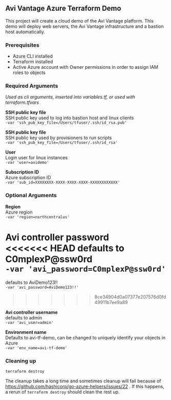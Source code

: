 ## Avi Vantage Azure Terraform Demo

This project will create a cloud demo of the Avi Vantage platform.  This demo will deploy web servers, the Avi Vantage infrastructure and a bastion host automatically.

### Prerequisites
* Azure CLI installed
* Terraform installed
* Active Azure account with Owner permissions in order to assign IAM roles to objects


### Required Arguments
*Used as cli arguments, inserted into variables.tf, or used with terraform.tfvars*

**SSH public key file**  
SSH public key used to log into bastion host and linux clients   
```-var 'ssh_pub_key_file=/Users/tfuser/.ssh/id_rsa.pub'```

**SSH public key file**  
SSH public key used by provisioners to run scripts   
```-var 'ssh_pub_key_file=/Users/tfuser/.ssh/id_rsa'```


**User**  
Login user for linux instances  
```-var 'user=avidemo'```  

**Subscription ID**  
Azure subscription ID  
```-var 'sub_id=XXXXXXXX-XXXX-XXXX-XXXX-XXXXXXXXXXXX'```  

### Optional Arguments  

**Region**  
Azure region  
```-var 'region=northcentralus'```  

**Avi controller password**  
<<<<<<< HEAD
defaults to C0mplexP@ssw0rd  
```-var 'avi_password=C0mplexP@ssw0rd'```
=======
defaults to AviDemo123!!  
```-var 'avi_password=AviDemo123!!'```
>>>>>>> 8ce34904d0a07377e207576d0fd49911b7ee9a89

**Avi controller username**  
defaults to admin  
```-var 'avi_user=admin'```

**Environment name**  
Defaults to avi-tf-demo, can be changed to uniquely identify your objects in Azure  
```-var 'env_name=avi-tf-demo'```


### Cleaning up  
```terraform destroy```


The cleanup takes a long time and sometimes cleanup will fail because of https://github.com/hashicorp/go-azure-helpers/issues/22 .  If this happens, a rerun of ```terraform destroy``` should clean the rest up.